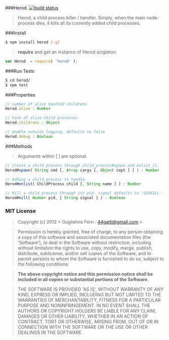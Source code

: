 ###Herod.
[![build status](https://travis-ci.org/rootslab/herod.png?branch=master)](https://travis-ci.org/rootslab/herod)
> Herod, a child process killer / handler. Simply, when the main node-process dies,
it kills all its currently added child processes.

###Install

```bash
$ npm install herod [-g]
```

> __require__ and get an instance of Herod singleton:

```javascript
var Herod  = require( 'herod' );
```

###Run Tests

```bash
$ cd herod/
$ npm test
```
###Properties

```javascript
// number of alive handled childrens
Herod.alive : Number

// hash of alive child processes
Herod.childrens : Object

// enable console logging, defaults to false
Herod.debug : Boolean
```

###Methods

> Arguments within [ ] are optional.

```javascript
// Create a child process through child_process#spawn and enlist it.
Herod#spawn( String cmd [, Array cargs [, Object copt ] ] ) : Number

// Adding a child process to handle.
Herod#enlist( ChildProcess child [, String name ] ) : Number

// Kill a child process through its pid. signal defaults to 'SIGKILL'.
Herod#kill( Number pid, [ String signal ] ) : Boolean

```

### MIT License

> Copyright (c) 2012 &lt; Guglielmo Ferri : 44gatti@gmail.com &gt;

> Permission is hereby granted, free of charge, to any person obtaining
> a copy of this software and associated documentation files (the
> 'Software'), to deal in the Software without restriction, including
> without limitation the rights to use, copy, modify, merge, publish,
> distribute, sublicense, and/or sell copies of the Software, and to
> permit persons to whom the Software is furnished to do so, subject to
> the following conditions:

> __The above copyright notice and this permission notice shall be
> included in all copies or substantial portions of the Software.__

> THE SOFTWARE IS PROVIDED 'AS IS', WITHOUT WARRANTY OF ANY KIND,
> EXPRESS OR IMPLIED, INCLUDING BUT NOT LIMITED TO THE WARRANTIES OF
> MERCHANTABILITY, FITNESS FOR A PARTICULAR PURPOSE AND NONINFRINGEMENT.
> IN NO EVENT SHALL THE AUTHORS OR COPYRIGHT HOLDERS BE LIABLE FOR ANY
> CLAIM, DAMAGES OR OTHER LIABILITY, WHETHER IN AN ACTION OF CONTRACT,
> TORT OR OTHERWISE, ARISING FROM, OUT OF OR IN CONNECTION WITH THE
> SOFTWARE OR THE USE OR OTHER DEALINGS IN THE SOFTWARE.
